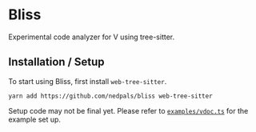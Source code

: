 # Bliss
Experimental code analyzer for V using tree-sitter.

## Installation / Setup
To start using Bliss, first install `web-tree-sitter`.
```
yarn add https://github.com/nedpals/bliss web-tree-sitter
```

Setup code may not be final yet. Please refer to [`examples/vdoc.ts`](`examples/vdoc.ts`) for the example set up.
